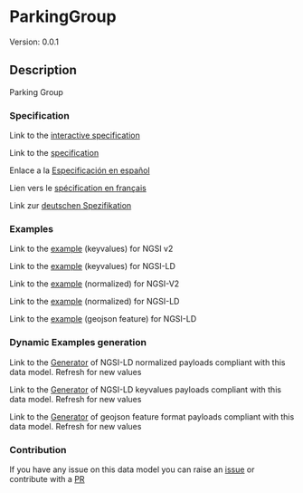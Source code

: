 # ParkingGroup
Version: 0.0.1

## Description 

Parking Group 
### Specification

Link to the [interactive specification](https://swagger.lab.fiware.org/?url=https://smart-data-models.github.io/dataModel.Parking/ParkingGroup/swagger.yaml)

Link to the [specification](https://github.com/smart-data-models/dataModel.Parking/blob/master/ParkingGroup/doc/spec.md)

Enlace a la [Especificación en español](https://github.com/smart-data-models/dataModel.Parking/blob/master/ParkingGroup/doc/spec_ES.md)

Lien vers le [spécification en français](https://github.com/smart-data-models/dataModel.Parking/blob/master/ParkingGroup/doc/spec_FR.md)

Link zur [deutschen Spezifikation](https://github.com/smart-data-models/dataModel.Parking/blob/master/ParkingGroup/doc/spec_DE.md)
### Examples

Link to the [example](https://smart-data-models.github.io/dataModel.Parking/ParkingGroup/examples/example.json) (keyvalues) for NGSI v2

Link to the [example](https://smart-data-models.github.io/dataModel.Parking/ParkingGroup/examples/example.jsonld) (keyvalues) for NGSI-LD

Link to the [example](https://smart-data-models.github.io/dataModel.Parking/ParkingGroup/examples/example-normalized.json) (normalized) for NGSI-V2

Link to the [example](https://smart-data-models.github.io/dataModel.Parking/ParkingGroup/examples/example-normalized.jsonld) (normalized) for NGSI-LD

Link to the [example](https://smart-data-models.github.io/dataModel.Parking/ParkingGroup/examples/example-geojsonfeature.json) (geojson feature) for NGSI-LD
### Dynamic Examples generation

Link to the [Generator](https://smartdatamodels.org/extra/ngsi-ld_generator.php?schemaUrl=https://raw.githubusercontent.com/smart-data-models/dataModel.Parking/master/ParkingGroup/schema.json&email=info@smartdatamodels.org) of NGSI-LD normalized payloads compliant with this data model. Refresh for new values

Link to the [Generator](https://smartdatamodels.org/extra/ngsi-ld_generator_keyvalues.php?schemaUrl=https://raw.githubusercontent.com/smart-data-models/dataModel.Parking/master/ParkingGroup/schema.json&email=info@smartdatamodels.org) of NGSI-LD keyvalues payloads compliant with this data model. Refresh for new values

Link to the [Generator](https://smartdatamodels.org/extra/geojson_features_generator.php?schemaUrl=https://raw.githubusercontent.com/smart-data-models/dataModel.Parking/master/ParkingGroup/schema.json&email=info@smartdatamodels.org) of geojson feature format payloads compliant with this data model. Refresh for new values
### Contribution

 If you have any issue on this data model you can raise an [issue](https://github.com/smart-data-models/dataModel.Parking/issues)  or contribute with a [PR](https://github.com/smart-data-models/dataModel.Parking/pulls)